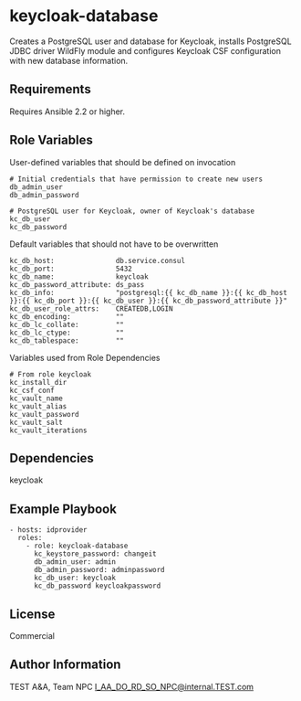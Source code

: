 keycloak-database
=================

Creates a PostgreSQL user and database for Keycloak, installs PostgreSQL JDBC driver WildFly module and configures Keycloak CSF configuration with new database information.

Requirements
------------

Requires Ansible 2.2 or higher.

Role Variables
--------------

User-defined variables that should be defined on invocation

    # Initial credentials that have permission to create new users
    db_admin_user
    db_admin_password
    
    # PostgreSQL user for Keycloak, owner of Keycloak's database
    kc_db_user
    kc_db_password

Default variables that should not have to be overwritten

    kc_db_host:               db.service.consul
    kc_db_port:               5432
    kc_db_name:               keycloak
    kc_db_password_attribute: ds_pass
    kc_db_info:               "postgresql:{{ kc_db_name }}:{{ kc_db_host }}:{{ kc_db_port }}:{{ kc_db_user }}:{{ kc_db_password_attribute }}"
    kc_db_user_role_attrs:    CREATEDB,LOGIN
    kc_db_encoding:           ""
    kc_db_lc_collate:         ""
    kc_db_lc_ctype:           ""
    kc_db_tablespace:         ""

Variables used from Role Dependencies

    # From role keycloak
    kc_install_dir
    kc_csf_conf
    kc_vault_name
    kc_vault_alias
    kc_vault_password
    kc_vault_salt
    kc_vault_iterations

Dependencies
------------

keycloak

Example Playbook
----------------

    - hosts: idprovider
      roles:
        - role: keycloak-database
          kc_keystore_password: changeit
          db_admin_user: admin
          db_admin_password: adminpassword
          kc_db_user: keycloak
          kc_db_password keycloakpassword

License
-------

Commercial

Author Information
------------------

TEST A&A, Team NPC <I_AA_DO_RD_SO_NPC@internal.TEST.com>
